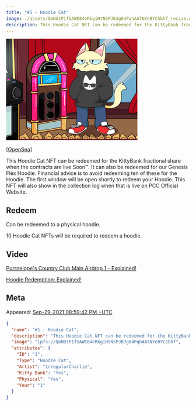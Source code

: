 ```yaml
---
title: "#1 - Hoodie Cat"
image: ./assets/QmNU1P1fSAWE84eRkgiHtNSPJBJg64PqhAA7NYeBYCSbhf_resize.gif
description: This Hoodie Cat NFT can be redeemed for the KittyBank fractional or redeem to a physical hoodie.
---
```


[![#1 - Hoodie Cat](./assets/QmNU1P1fSAWE84eRkgiHtNSPJBJg64PqhAA7NYeBYCSbhf_resize.gif)](https://ipfs.io/ipfs/QmNU1P1fSAWE84eRkgiHtNSPJBJg64PqhAA7NYeBYCSbhf)

[[OpenSea](https://opensea.io/assets/0xda7d42b6167f1497346d7b2336a6d7a603026db1/0)]

This Hoodie Cat NFT can be redeemed for the KittyBank fractional share when the contracts are live Soon™. It can also be redeemed for our Genesis Flex Hoodie. Financial advice is to avoid redeeming ten of these for the Hoodie. The first window will be open shortly to redeem your Hoodie. This NFT will also show in the collection log when that is live on PCC Official Website.

## Redeem

Can be redeemed to a physical hoodie.

10 Hoodie Cat NFTs will be required to redeem a hoodie.

## Video

[Purrnelope's Country Club Main Airdrop 1 - Explained!](/posts/explained/201109-airdrop-1)

[Hoodie Redemption: Explained!](/posts/explained/202111-hoodie-redemption)

## Meta

Appeared: [Sep-29-2021 08:59:42 PM +UTC](https://etherscan.io/tx/0x46bc5d8257426db66c8153b833da159203d0951651c9a47fb1d3a3cfd41e74b7)

```json
{
  "name": "#1 - Hoodie Cat",
  "description": "This Hoodie Cat NFT can be redeemed for the KittyBank fractional share when the contracts are live Soon™. It can also be redeemed for our Genesis Flex Hoodie. Financial advice is to avoid redeeming ten of these for the Hoodie, but we know we can’t stop all of you. The first window will be open shortly to redeem your Hoodie. This NFT will also show in the collection log when that is live on our website™",
  "image": "ipfs://QmNU1P1fSAWE84eRkgiHtNSPJBJg64PqhAA7NYeBYCSbhf",
  "attributes": {
    "ID": "1",
    "Type": "Hoodie Cat",
    "Artist": "1rregularCharlie",
    "Kitty Bank": "Yes",
    "Physical": "Yes",
    "Year": "1"
  }
}
```
